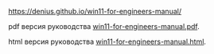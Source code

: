 https://denius.github.io/win11-for-engineers-manual/

pdf версия руководства [win11-for-engineers-manual.pdf](https://denius.github.io/win11-for-engineers-manual/win11-for-engineers-manual.pdf).

html версия руководства [win11-for-engineers-manual.html](https://denius.github.io/win11-for-engineers-manual/win11-for-engineers-manual.html).
